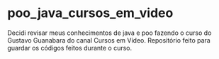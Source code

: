 # poo_java_cursos_em_video
Decidi revisar meus conhecimentos de java e poo fazendo o curso do Gustavo Guanabara do canal Cursos em Vídeo. Repositório feito para guardar os códigos feitos durante o curso.

